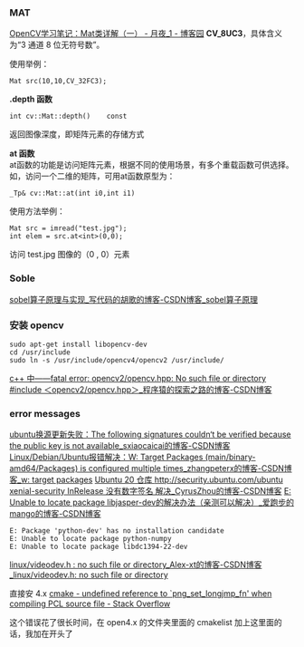 ### MAT
[OpenCV学习笔记：Mat类详解（一） - 月夜_1 - 博客园](https://www.cnblogs.com/zb-ml/articles/8856778.html)
**CV_8UC3**，具体含义为“3 通道 8 位无符号数”。

使用举例：

```
Mat src(10,10,CV_32FC3);
```

**.depth 函数**

```
int cv::Mat::depth()    const
```

返回图像深度，即矩阵元素的存储方式

**at 函数**  
at函数的功能是访问矩阵元素，根据不同的使用场景，有多个重载函数可供选择。  
如，访问一个二维的矩阵，可用at函数原型为：

```
_Tp& cv::Mat::at(int i0,int i1)
```

使用方法举例：
```
Mat src = imread("test.jpg");
int elem = src.at<int>(0,0);
```
访问 test.jpg 图像的（0 , 0）元素

### Soble
[sobel算子原理与实现_写代码的胡歌的博客-CSDN博客_sobel算子原理](https://blog.csdn.net/qq_37124237/article/details/82183177)

### 安装 opencv
```
sudo apt-get install libopencv-dev
cd /usr/include 
sudo ln -s /usr/include/opencv4/opencv2 /usr/include/
```
[c++ 中——fatal error: opencv2/opencv.hpp: No such file or directory #include ＜opencv2/opencv.hpp＞_程序猿的探索之路的博客-CSDN博客](https://blog.csdn.net/nyist_yangguang/article/details/120442569)

### error messages
[ubuntu换源更新失败：The following signatures couldn‘t be verified because the public key is not available_sxiaocaicai的博客-CSDN博客](https://is.gd/phn0oR)
[Linux/Debian/Ubuntu报错解决：W: Target Packages (main/binary-amd64/Packages) is configured multiple times_zhangpeterx的博客-CSDN博客_w: target packages](https://is.gd/DHLCRc)
[Ubuntu 20 仓库 http://security.ubuntu.com/ubuntu xenial-security InRelease 没有数字签名 解决_CyrusZhou的博客-CSDN博客](https://is.gd/LBwf0y)
[E: Unable to locate package libjasper-dev的解决办法（亲测可以解决）_爱跑步的mango的博客-CSDN博客](https://is.gd/P6V8s3)
```
E: Package 'python-dev' has no installation candidate
E: Unable to locate package python-numpy
E: Unable to locate package libdc1394-22-dev
```
[linux/videodev.h : no such file or directory_Alex-xt的博客-CSDN博客_linux/videodev.h: no such file or directory](https://is.gd/QSi0mE)

直接安 4.x
[cmake - undefined reference to `png_set_longjmp_fn' when compiling PCL source file - Stack Overflow](https://is.gd/jkhxkT)

这个错误花了很长时间，在 open4.x 的文件夹里面的 cmakelist 加上这里面的话，我加在开头了